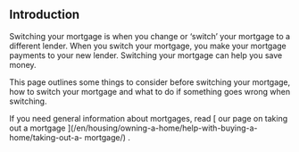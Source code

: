 ##  Introduction

Switching your mortgage is when you change or ‘switch’ your mortgage to a
different lender. When you switch your mortgage, you make your mortgage
payments to your new lender. Switching your mortgage can help you save money.

This page outlines some things to consider before switching your mortgage, how
to switch your mortgage and what to do if something goes wrong when switching.

If you need general information about mortgages, read [ our page on taking out
a mortgage ](/en/housing/owning-a-home/help-with-buying-a-home/taking-out-a-
mortgage/) .
